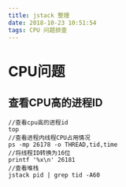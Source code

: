 ```yaml
---
title: jstack 整理
date: 2018-10-23 10:51:54
tags: CPU 问题排查
---
```


# CPU问题

## 查看CPU高的进程ID

```shell
//查看cpu高的进程id
top
//查看进程内线程CPU占用情况
ps -mp 26178 -o THREAD,tid,time
//将线程ID转换为16位
printf '%x\n' 26181
//查看堆栈
jstack pid | grep tid -A60
```